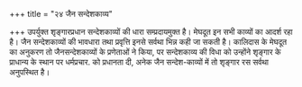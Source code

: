+++
title = "२४ जैन सन्देशकाव्य"

+++
उपर्युक्त शृङ्गारप्रधान सन्देशकाव्यों की धारा सम्प्रदायमुक्त है। मेघदूत इन सभी काव्यों का आदर्श रहा है। जैन सन्देशकाव्यों की भावधारा तथा प्रवृत्ति इनसे सर्वथा भिन्न कही जा सकती है। कालिदास के मेघदूत का अनुकरण तो जैनसन्देशकाव्यों के प्रणेताओं ने किया, पर सन्देशकाव्य की विधा को उन्होंने शृङ्गार के प्राधान्य के स्थान पर धर्मप्रचार. को प्रधानता दी, अनेक जैन सन्देश-काव्यों में तो शृङ्गार रस सर्वथा अनुपस्थित है।  